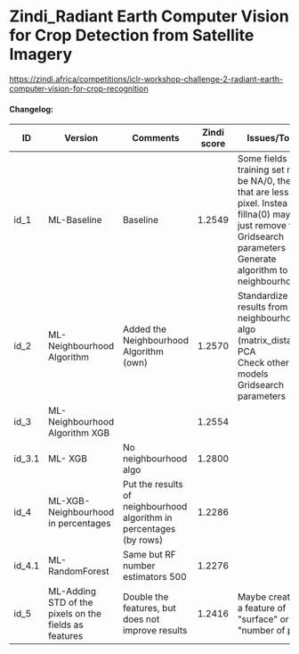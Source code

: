 # Zindi_Radiant Earth Computer Vision for Crop Detection from Satellite Imagery
https://zindi.africa/competitions/iclr-workshop-challenge-2-radiant-earth-computer-vision-for-crop-recognition

#### Changelog:



| ID     | Version                             | Comments                                                     | Zindi score | Issues/Todo's                                                |
| ------ | ----------------------------------- | ------------------------------------------------------------ | ----------- | ------------------------------------------------------------ |
| id_1   | ML-Baseline                         | Baseline                                                     | 1.2549      | Some fields in training set might be NA/0, the ones that are less than a pixel. Instea of fillna(0) maybe just remove them.<br />Gridsearch parameters<br />Generate algorithm to detect neighbourhood. |
| id_2   | ML-Neighbourhood Algorithm          | Added the Neighbourhood Algorithm (own)                      | 1.2570      | Standardize results from neighbourhood algo (matrix_distances).<br />PCA<br />Check other models<br />Gridsearch parameters |
| id_3   | ML-Neighbourhood Algorithm XGB      |                                                              | 1.2554      |                                                              |
| id_3.1 | ML- XGB                             | No neighbourhood algo                                        | 1.2800      |                                                              |
| id_4   | ML-XGB-Neighbourhood in percentages | Put the results of neighbourhood algorithm in percentages (by rows) | 1.2286      |                                                              |
| id_4.1 | ML-RandomForest                     | Same but RF number estimators 500                            | 1.2276      |                                                              |
| id_5   | ML-Adding STD of the pixels on the fields as features|Double the features, but does not improve results  | 1.2416      | Maybe create just a feature of "surface" or "number of pixels"                                                         |
